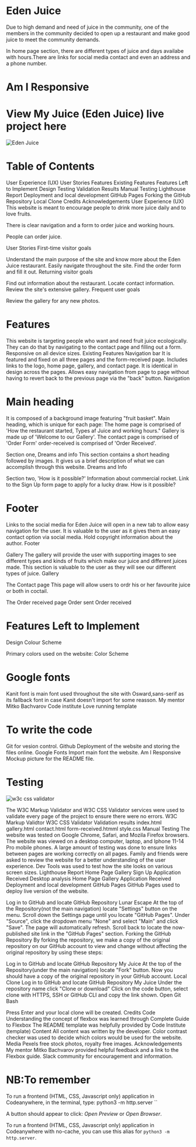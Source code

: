 # Eden Juice

Due to high demand and need of juice in the community, one of the members in the community decided to open up a restaurant and make good juice to meet the community demands.

In home page  section, there are different types of juice and days availabe with hours.There are links for social media contact and even an address and a phone number.

# Am I Responsive

# View My Juice (Eden Juice) live project here

![Eden Juice](https://user-images.githubusercontent.com/139966667/270313613-8071ae37-a9b4-4d68-a908-074e1820dde5.png)

# Table of Contents

User Experience (UX)
User Stories
Features
Existing Features
Features Left to Implement
Design
Testing
Validation Results
Manual Testing
Lighthouse Report
Deployment and local development
GitHub Pages
Forking the GitHub Repository
Local Clone
Credits
Acknowledgements
User Experience (UX)
This website is meant to encourage people to drink more juice daily and to love fruits.

There is clear navigation and a form to order juice and working hours.

People can order juice.

User Stories
First-time visitor goals

Understand the main purpose of the site and know more about the Eden Juice restaurant.
Easily navigate throughout the site.
Find the order form and fill it out.
Returning visitor goals

Find out information about the restaurant.
Locate contact information.
Review the site's extensive gallery.
Frequent user goals

Review the gallery for any new photos.

# Features

This website is targeting people who want and need fruit juice ecologically.
They can do that by navigating to the contact page and filling out a form.
Responsive on all device sizes.
Existing Features
Navigation bar
It is featured and fixed on all three pages and the form-received page.
Includes links to the logo, home page, gallery, and contact page.
It is identical in design across the pages.
Allows easy navigation from page to page without having to revert back to the previous page via the "back" button.
Navigation

# Main heading

It is composed of a background image featuring "fruit basket".
Main heading, which is unique for each page:
The home page is comprised of 'How the restaurant started, Types af Juice and working hours."
Gallery is made up of 'Welcome to our Gallery'.
The contact page is comprised of 'Order Form'
order-received is comprised of 'Order Received'.

Section one, Dreams and info
This section contains a short heading followed by images.
It gives us a brief description of what we can accomplish through this website.
Dreams and Info

Section two, 'How is it possible?'
Information about commercial rocket.
Link to the Sign Up form page to apply for a lucky draw.
How is it possible?

# Footer

Links to the social media for Eden Juice will open in a new tab to allow easy navigation for the user.
It is valuable to the user as it gives them an easy contact option via social media.
Hold copyright information about the author.
Footer

Gallery
The gallery will provide the user with supporting images to see different types and kinds of fruits which make our juice and different juices made.
This section is valuable to the user as they will see our different types of juice.
Gallery

The Contact page
This page will allow users to ordr his or her favourite juice or both in coctail.

The Order received page
Order sent
Order received

# Features Left to Implement

Design
Colour Scheme

Primary colors used on the website: Color Scheme

# Google fonts

Kanit font is main font used throughout the site with Osward,sans-serif as its fallback font in case Kanit doesn't import for some reasson.
My mentor Mitko Bachvarov
Code institute Love running template

# To write the code

Git
for vesion control.
Github
Deployment of the website and storing the files online.
Google Fonts
Import main font the website.
Am I Responsive
Mockup picture for the README file.

# Testing

![w3c css validator](https://user-images.githubusercontent.com/139966667/270313645-2a562f15-3697-46c6-9bc2-82e70b689675.png)

 The W3C Markup Validator and W3C CSS Validator services were used to validate every page of the project to ensure there were no errors.
W3C Markup Validtor
W3C CSS Validator
Validation results
index.html
gallery.html
contact.html
form-received.htmml
style.css
Manual Testing
The website was tested on Google Chrome, Safari, and Mozila Firefox browsers.
The website was viewed on a desktop computer, laptop, and Iphone 11-14 Pro mobile phones.
A large amount of testing was done to ensure links between pages are working correctly on all pages.
Family and friends were asked to review the website for a better understanding of the user experience.
Dev Tools was used to test how the site looks on various screen sizes.
Lighthouse Report
Home Page
Gallery
Sign Up
Application Received
Desktop analysis
Home Page
Gallery
Application Received
Deployment and local development
GitHub Pages
GitHub Pages used to deploy live version of the website.

Log in to GitHub and locate GitHub Repository Lunar Escape
At the top of the Repository(not the main navigation) locate "Settings" button on the menu.
Scroll down the Settings page until you locate "GitHub Pages".
Under "Source", click the dropdown menu "None" and select "Main" and click "Save".
The page will automatically refresh.
Scroll back to locate the now-published site link in the "GitHub Pages" section.
Forking the GitHub Repository
By forking the repository, we make a copy of the original repository on our GitHub account to view and change without affecting the original repository by using these steps:

Log in to GitHub and locate GitHub Repository My Juice
At the top of the Repository(under the main navigation) locate "Fork" button.
Now you should have a copy of the original repository in your GitHub account.
Local Clone
Log in to GitHub and locate GitHub Repository My Juice
Under the repository name click "Clone or download"
Click on the code button, select clone with HTTPS, SSH or GitHub CLI and copy the link shown.
Open Git Bash

Press Enter and your local clone will be created.
Credits
Code
Understanding the concept of flexbox was learned through Complete Guide to Flexbox
The README template was helpfully provided by Code Institute (template)
Content
All content was written by the developer.
Color contrast checker was used to decide which colors would be used for the website.
Media
Pexels free stock photos, royalty free images.
Acknowledgements
My mentor Mitko Bachvarov provided helpful feedback and a link to the Flexbox guide.
Slack community for encouragement and information.

# NB:To remember

To run a frontend (HTML, CSS, Javascript only) application in Codeanywhere, in the terminal, type:
python3 -m http.server
``

A button should appear to click: _Open Preview_ or _Open Browser_.

To run a frontend (HTML, CSS, Javascript only) application in Codeanywhere with no-cache, you can use this alias for `python3 -m http.server`.
